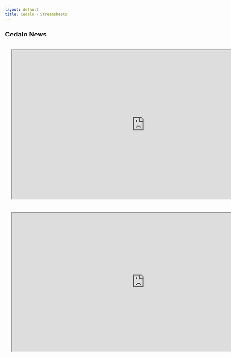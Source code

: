 ```yaml
---
layout: default
title: Cedalo - Streamsheets
---
```


<section id="intro" class="downloadpage" role="banner">   
    <div class="container text-center">
        <div class="row flex-start" class="align-items: flex-start;">
            <div class="col-md-12 col-sm-12">
                <div class="downloadpage-spacer">
                    <h1>Cedalo News</h1>
                </div>
            </div>
        </div>
    </div>
</section><!-- banner -->

<section id="Streamsheets" class="section teams">
    <div class="container-flex">
        <div class="row">
             <div>
                <div class="col-lg-6 col-md-12 col-sm-12" style="padding:20px">
                        <iframe src="https://api.cedalo.cloud/machines/S1BPDh9QD?viewmode=sheet&hideheader&hidegrid#scope=BJ7D155Qv" style="height:483px;width:858px" title="Iframe Example"></iframe>
                </div>
                <div class="col-lg-6 col-md-12 col-sm-12" style="padding:20px">
                        <iframe src="https://api.cedalo.cloud/machines/HkWiHPc97v?viewmode=sheet&hideheader&hidegrid#scope=B1m4H557w" style="height:450px;width:858px" title="Iframe Example"></iframe>
                </div>
            </div>
        </div>
    </div>
</section><!-- Streamsheets --> 





